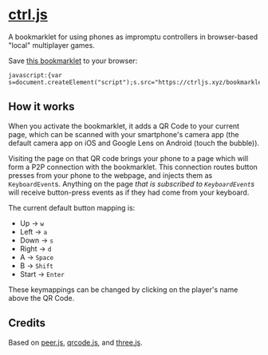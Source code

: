 # [ctrl.js](https://ctrljs.xyz/)

A bookmarklet for using phones as impromptu controllers in browser-based "local" multiplayer games.

Save <a href="javascript:{var s=document.createElement('script');s.src='https://ctrljs.xyz/bookmarklet.js',document.body.appendChild(s);};void(0);">this bookmarklet</a> to your browser:
```
javascript:{var s=document.createElement("script");s.src="https://ctrljs.xyz/bookmarklet.js",document.body.appendChild(s);};void(0);
```

## How it works

When you activate the bookmarklet, it adds a QR Code to your current page, which can be scanned with your smartphone's camera app (the default camera app on iOS and Google Lens on Android (touch the bubble)).

Visiting the page on that QR code brings your phone to a page which will form a P2P connection with the bookmarklet.  This connection routes button presses from your phone to the webpage, and injects them as `KeyboardEvent`s.  Anything on the page _that is subscribed to `KeyboardEvent`s_ will receive button-press events as if they had come from your keyboard.

The current default button mapping is:
 - Up    -> `w`
 - Left  -> `a`
 - Down  -> `s`
 - Right -> `d`
 - A     -> `Space`
 - B     -> `Shift`
 - Start  -> `Enter`

 These keymappings can be changed by clicking on the player's name above the QR Code.


## Credits

Based on [peer.js](https://peerjs.com/), [qrcode.js](https://github.com/davidshimjs/qrcodejs/), and [three.js](https://threejs.org/).
